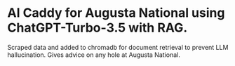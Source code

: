 # AI Caddy for Augusta National using ChatGPT-Turbo-3.5 with RAG.

Scraped data and added to chromadb for document retrieval to prevent LLM hallucination.
Gives advice on any hole at Augusta National.
